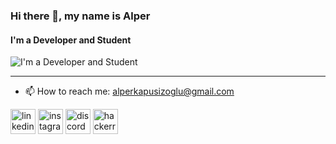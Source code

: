 ### Hi there 👋, my name is Alper
#### I'm a Developer and Student
![I'm a Developer and Student](https://media.giphy.com/media/LmNwrBhejkK9EFP504/giphy.gif)

---
- 📫 How to reach me: alperkapusizoglu@gmail.com 


[<img src='https://cdn.jsdelivr.net/npm/simple-icons@3.0.1/icons/linkedin.svg' alt='linkedin' height='40'>](https://www.linkedin.com/in/alperkapusizoglu/)  [<img src='https://cdn.jsdelivr.net/npm/simple-icons@3.0.1/icons/instagram.svg' alt='instagram' height='40'>](https://www.instagram.com/alperkpszoglu/)  [<img src='https://cdn.jsdelivr.net/npm/simple-icons@3.0.1/icons/discord.svg' alt='discord' height='40'>](https://discord.gg/TkjQjcsAbF)  [<img src='https://cdn.jsdelivr.net/npm/simple-icons@3.0.1/icons/hackerrank.svg' alt='hackerrank' height='40'>](https://www.hackerrank.com/alperkapusizogl1)  

